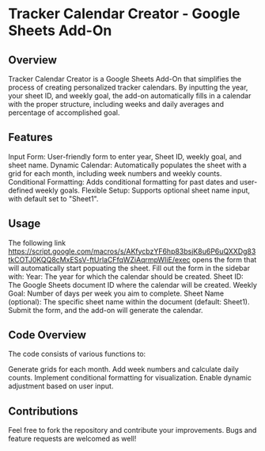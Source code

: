 # Tracker Calendar Creator - Google Sheets Add-On
## Overview
Tracker Calendar Creator is a Google Sheets Add-On that simplifies the process of creating personalized tracker calendars. By inputting the year, your sheet ID, and weekly goal, the add-on automatically fills in a calendar with the proper structure, including weeks and daily averages and percentage of accomplished goal.

## Features
Input Form: User-friendly form to enter year, Sheet ID, weekly goal, and sheet name.
Dynamic Calendar: Automatically populates the sheet with a grid for each month, including week numbers and weekly counts.
Conditional Formatting: Adds conditional formatting for past dates and user-defined weekly goals.
Flexible Setup: Supports optional sheet name input, with default set to "Sheet1".

## Usage
The following link
https://script.google.com/macros/s/AKfycbzYF6hp83bsjK8u6P6uQXXDg83tkCOTJ0KQQ8cMxESsV-ftUrlaCFfqWZiAqrmpWIiE/exec
opens the form that will automatically start popuating the sheet.
Fill out the form in the sidebar with:
Year: The year for which the calendar should be created.
Sheet ID: The Google Sheets document ID where the calendar will be created.
Weekly Goal: Number of days per week you aim to complete.
Sheet Name (optional): The specific sheet name within the document (default: Sheet1).
Submit the form, and the add-on will generate the calendar.
## Code Overview
The code consists of various functions to:

Generate grids for each month.
Add week numbers and calculate daily counts.
Implement conditional formatting for visualization.
Enable dynamic adjustment based on user input.
## Contributions
Feel free to fork the repository and contribute your improvements. Bugs and feature requests are welcomed as well!

